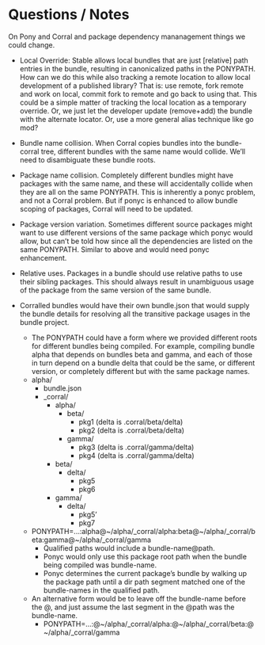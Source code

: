 # Questions / Notes

On Pony and Corral and package dependency mananagement things we could change.

- Local Override: Stable allows local bundles that are just [relative] path entries in the bundle, resulting in canonicalized paths in the PONYPATH. How can we do this while also tracking a remote location to allow local development of a published library? That is: use remote, fork remote and work on local, commit fork to remote and go back to using that. This could be a simple matter of tracking the local location as a temporary override. Or, we just let the developer update (remove+add) the bundle with the alternate locator. Or, use a more general alias technique like go mod?

- Bundle name collision. When Corral copies bundles into the bundle-corral tree, different bundles with the same name would collide. We’ll need to disambiguate these bundle roots.

- Package name collision. Completely different bundles might have packages with the same name, and these will accidentally collide when they are all on the same PONYPATH. This is inherently a ponyc problem, and not a Corral problem. But if ponyc is enhanced to allow bundle scoping of packages, Corral will need to be updated.

- Package version variation. Sometimes different source packages might want to use different versions of the same package which ponyc would allow, but can’t be told how since all the dependencies are listed on the same PONYPATH. Similar to above and would need ponyc enhancement.

- Relative uses. Packages in a bundle should use relative paths to use their sibling packages. This should always result in unambiguous usage of the package from the same version of the same bundle.

- Corralled bundles would have their own bundle.json that would supply the bundle details for resolving all the transitive package usages in the bundle project.
   - The PONYPATH could have a form where we provided different roots for different bundles being compiled. For example, compiling bundle alpha that depends on bundles beta and gamma, and each of those in turn depend on a bundle delta that could be the same, or different version, or completely different but with the same package names.
   - alpha/
      - bundle.json
      - _corral/
         - alpha/
            - beta/
               - pkg1 (delta is .corral/beta/delta)
               - pkg2 (delta is .corral/beta/delta)
            - gamma/
               - pkg3 (delta is .corral/gamma/delta)
               - pkg4 (delta is .corral/gamma/delta)
        - beta/
            - delta/
                - pkg5
                - pkg6
        - gamma/
            - delta/
                - pkg5’
                - pkg7
    - PONYPATH=...:alpha@~/alpha/_corral/alpha:beta@~/alpha/_corral/beta:gamma@~/alpha/_corral/gamma
        - Qualified paths would include a bundle-name@path.
        - Ponyc would only use this package root path when the bundle being compiled was bundle-name.
        - Ponyc determines the current package’s bundle by walking up the package path until a dir path segment matched one of the bundle-names in the qualified path.
    - An alternative form would be to leave off the bundle-name before the @, and just assume the last segment in the @path was the bundle-name.
        - PONYPATH=...:@~/alpha/_corral/alpha:@~/alpha/_corral/beta:@~/alpha/_corral/gamma
